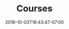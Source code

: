 ---
title: "Courses"
date: 2018-10-03T16:43:47-07:00
draft: false

description: diesmo5 has taken the time to talk with industry professionals and universities to determine which tools, frameworks, and languages are actually being used.
---